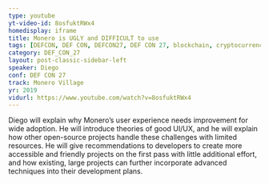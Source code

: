 ```yaml
---
type: youtube
yt-video-id: 8osfuktRWx4
homedisplay: iframe
title: Monero is UGLY and DIFFICULT to use
tags: [DEFCON, DEF CON, DEFCON27, DEF CON 27, blockchain, cryptocurrency]
category: DEF_CON_27
layout: post-classic-sidebar-left
speaker: Diego
conf: DEF CON 27
track: Monero Village
yr: 2019
vidurl: https://www.youtube.com/watch?v=8osfuktRWx4
---
```

Diego will explain why Monero’s user experience needs improvement for wide adoption. He will introduce theories of good UI/UX, and he will explain how other open-source projects handle these challenges with limited resources. He will give recommendations to developers to create more accessible and friendly projects on the first pass with little additional effort, and how existing, large projects can further incorporate advanced techniques into their development plans.
